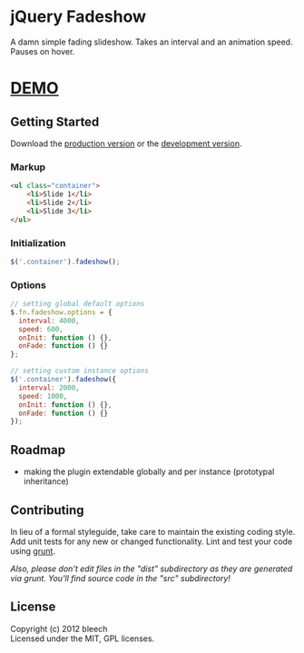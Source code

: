 # jQuery Fadeshow

A damn simple fading slideshow. Takes an interval and an animation speed. Pauses on hover.

# [DEMO](http://bleech.github.com/jquery.fadeshow)

## Getting Started
Download the [production version][min] or the [development version][max].

[min]: https://raw.github.com/bleech/jquery.fadeshow/master/dist/jquery.fadeshow.min.js
[max]: https://raw.github.com/bleech/jquery.fadeshow/master/dist/jquery.fadeshow.js
	
### Markup
```html
<ul class="container">
	<li>Slide 1</li>
	<li>Slide 2</li>
	<li>Slide 3</li>
</ul>
```
	
### Initialization
```javascript
$('.container').fadeshow();
```
	
### Options
```javascript
// setting global default options
$.fn.fadeshow.options = {
  interval: 4000,
  speed: 600,
  onInit: function () {},
  onFade: function () {}
};

// setting custom instance options
$('.container').fadeshow({
  interval: 2000,
  speed: 1000,
  onInit: function () {},
  onFade: function () {}
});
```

## Roadmap
- making the plugin extendable globally and per instance (prototypal inheritance)

## Contributing
In lieu of a formal styleguide, take care to maintain the existing coding style. Add unit tests for any new or changed functionality. Lint and test your code using [grunt](https://github.com/cowboy/grunt).

_Also, please don't edit files in the "dist" subdirectory as they are generated via grunt. You'll find source code in the "src" subdirectory!_

## License
Copyright (c) 2012 bleech  
Licensed under the MIT, GPL licenses.
